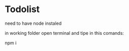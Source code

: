 # Todolist

need to have node instaled

in working folder open terminal and tipe in this comands:

npm i
